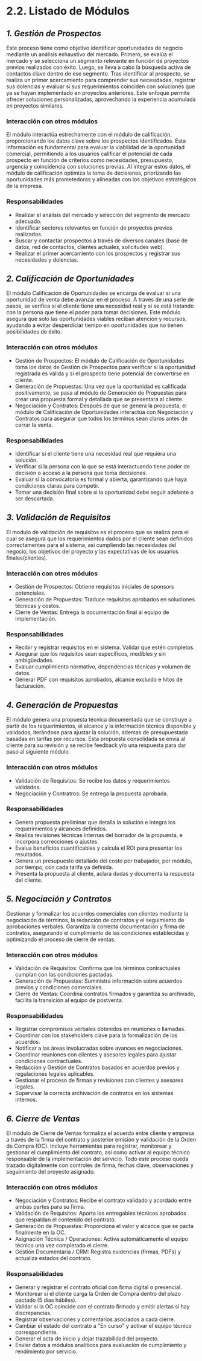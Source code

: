 # 2.2. Listado de Módulos

## *1. Gestión de Prospectos*

Este proceso tiene como objetivo identificar oportunidades de negocio mediante un análisis exhaustivo del mercado. Primero, se evalúa el mercado y se selecciona un segmento relevante en función de proyectos previos realizados con éxito. Luego, se lleva a cabo la búsqueda activa de contactos clave dentro de ese segmento. Tras identificar al prospecto, se realiza un primer acercamiento para comprender sus necesidades, registrar sus dolencias y evaluar si sus requerimientos coinciden con soluciones que ya se hayan implementado en proyectos anteriores. Este enfoque permite ofrecer soluciones personalizadas, aprovechando la experiencia acumulada en proyectos similares.

### Interacción con otros módulos

El módulo interactúa estrechamente con el módulo de calificación, proporcionando los datos clave sobre los prospectos identificados. Esta información es fundamental para evaluar la viabilidad de la oportunidad comercial, permitiendo a los usuarios calificar el potencial de cada prospecto en función de criterios como necesidades, presupuesto, urgencia y coincidencia con soluciones previas. Al integrar estos datos, el módulo de calificación optimiza la toma de decisiones, priorizando las oportunidades más prometedoras y alineadas con los objetivos estratégicos de la empresa.

### Responsabilidades

- Realizar el análisis del mercado y selección del segmento de mercado adecuado.
- Identificar sectores relevantes en función de proyectos previos realizados.
- Buscar y contactar prospectos a través de diversos canales (base de datos, red de contactos, clientes actuales, solicitudes web).
- Realizar el primer acercamiento con los prospectos y registrar sus necesidades y dolencias.

## *2. Calificación de Oportunidades*

El módulo Calificación de Oportunidades se encarga de evaluar si una oportunidad de venta debe avanzar en el proceso. A través de una serie de pasos, se verifica si el cliente tiene una necesidad real y si se está tratando con la persona que tiene el poder para tomar decisiones. Este módulo asegura que solo las oportunidades viables reciban atención y recursos, ayudando a evitar desperdiciar tiempo en oportunidades que no tienen posibilidades de éxito.

### Interacción con otros módulos

- Gestión de Prospectos: El módulo de Calificación de Oportunidades toma los datos de Gestión de Prospectos para verificar si la oportunidad registrada es válida y si el prospecto tiene potencial de convertirse en cliente.
- Generación de Propuestas: Una vez que la oportunidad es calificada positivamente, se pasa al módulo de Generación de Propuestas para crear una propuesta formal y detallada que se presentará al cliente.
- Negociación y Contratos: Después de que se genera la propuesta, el módulo de Calificación de Oportunidades interactúa con Negociación y Contratos para asegurar que todos los términos sean claros antes de cerrar la venta.

### Responsabilidades

- Identificar si el cliente tiene una necesidad real que requiera una solución.
- Verificar si la persona con la que se está interactuando tiene poder de decisión o acceso a la persona que toma decisiones.
- Evaluar si la convocatoria es formal y abierta, garantizando que haya condiciones claras para competir.
- Tomar una decisión final sobre si la oportunidad debe seguir adelante o ser descartada.

## *3. Validación de Requisitos*

El modulo de validación de requisitos es el proceso que se realiza para  el cual se asegura que los requerimientos dados por el cliente sean  definidos correctamentes para el sistema, asi cumpliendo las necesidades del negocio, los objetivos del proyecto y las expectativas de los usuarios finales(clientes).

### Interacción con otros módulos

- Gestión de Prospectos: Obtiene requisitos iniciales de sponsors potenciales.
- Generación de Propuestas: Traduce requisitos aprobados en soluciones técnicas y costos.
- Cierre de Ventas: Entrega la documentación final al equipo de implementación.

### Responsabilidades

- Recibir y registrar requisitos en eI sistema. Validar que estén completos.
- Asegurar que los requisitos sean específicos, medibles y sin ambigüedades.
- Evaluar cumplimiento normativo, dependencias técnicas y volumen de datos.
- Generar PDF con requisitos aprobados, alcance excluido e hitos de facturación.

## *4. Generación de Propuestas*

El módulo genera una propuesta técnica documentada que se construye a partir de los requerimientos, el alcance y la información técnica disponible y validados, iterándose para ajustar la solución, ademas de presupuestada basadas en tarifas por recursos. Esta propuesta consolidada se envia al cliente para su revisión y se recibe feedback y/o una respuesta para dar paso al siguiente módulo.

### Interacción con otros módulos

- Validación de Requisitos: Se recibe los datos y requerimientos validados.
- Negociación y Contratros: Se entrega la propuesta aprobada.

### Responsabilidades

-  Genera propuesta preliminar que detalla la solución e integra los requerimientos y alcances definidos.
-  Realiza revisiones técnicas internas del borrador de la propuesta, e incorpora correcciones o ajustes.
-  Evalua beneficios cuantificables y calcula el ROI para presentar los resultados.
-  Genera un presupuesto detallado del costo por trabajador, por módulo, por tiempo, con cada tarifa ya definida.
-  Presenta la propuesta al cliente, aclara dudas y documenta la respuesta del cliente.

## *5. Negociación y Contratos*

Gestionar y formalizar los acuerdos comerciales con clientes mediante la negociación de términos, la redacción de contratos y el seguimiento de aprobaciones verbales. Garantiza la correcta documentación y firma de contratos, asegurando el cumplimiento de las condiciones establecidas y optimizando el proceso de cierre de ventas.

### Interacción con otros módulos

- Validación de Requisitos: Confirma que los términos contractuales cumplan con las condiciones pactadas.
- Generación de Propuestas: Suministra información sobre acuerdos previos y condiciones comerciales.
- Cierre de Ventas: Coordina contratos firmados y garantiza su archivado, facilita la transición al equipo de postventa.

### Responsabilidades

- Registrar compromisos verbales obtenidos en reuniones o llamadas.
- Coordinar con los stakeholders clave para la formalización de los acuerdos.
- Notificar a las áreas involucradas sobre avances en negociaciones.
- Coordinar reuniones con clientes y asesores legales para ajustar condiciones contractuales.
- Redacción y Gestión de Contratos basados en acuerdos previos y regulaciones legales aplicables.
- Gestionar el proceso de firmas y revisiones con clientes y asesores legales.
- Supervisar la correcta archivación de contratos en los sistemas internos.

## *6. Cierre de Ventas*

El módulo de Cierre de Ventas formaliza el acuerdo entre cliente y empresa a través de la firma del contrato y posterior emisión y validación de la Orden de Compra (OC). Incluye herramientas para registrar, monitorear y gestionar el cumplimiento del contrato, así como activar al equipo técnico responsable de la implementación del servicio. Todo este proceso queda trazado digitalmente con controles de firma, fechas clave, observaciones y seguimiento del proyecto asignado.

### Interacción con otros módulos

- Negociación y Contratos: Recibe el contrato validado y acordado entre ambas partes para su firma.
- Validación de Requisitos: Aporta los entregables técnicos aprobados que respaldan el contenido del contrato.
- Generación de Propuestas: Proporciona el valor y alcance que se pacta finalmente en la OC.
- Asignación Técnica / Operaciones: Activa automáticamente el equipo técnico una vez completado el cierre.
- Gestión Documentaria / CRM: Registra evidencias (firmas, PDFs) y actualiza estados del contrato.

### Responsabilidades

- Generar y registrar el contrato oficial con firma digital o presencial.
- Monitorear si el cliente carga la Orden de Compra dentro del plazo pactado (5 días hábiles).
- Validar si la OC coincide con el contrato firmado y emitir alertas si hay discrepancias.
- Registrar observaciones y comentarios asociados a cada cierre.
- Cambiar el estado del contrato a "En curso" y activar el equipo técnico correspondiente.
- Generar el acta de inicio y dejar trazabilidad del proyecto.
- Enviar datos a módulos analíticos para evaluación de cumplimiento y rendimiento por servicio.

